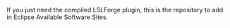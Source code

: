 If you just need the compiled LSLForge plugin, this is the repository to add in Eclipse Available Software Sites.

